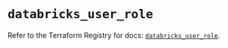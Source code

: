 # `databricks_user_role`

Refer to the Terraform Registry for docs: [`databricks_user_role`](https://registry.terraform.io/providers/databricks/databricks/1.37.0/docs/resources/user_role).
